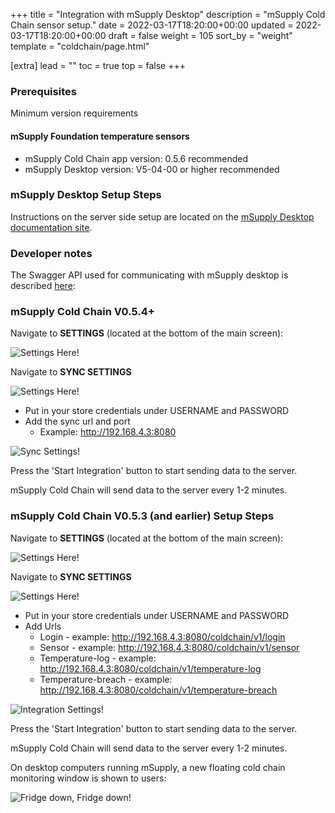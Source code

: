 +++
title = "Integration with mSupply Desktop"
description = "mSupply Cold Chain sensor setup."
date = 2022-03-17T18:20:00+00:00
updated = 2022-03-17T18:20:00+00:00
draft = false
weight = 105
sort_by = "weight"
template = "coldchain/page.html"

[extra]
lead = ""
toc = true
top = false
+++



### Prerequisites

Minimum version requirements  

#### mSupply Foundation temperature sensors

* mSupply Cold Chain app version: 0.5.6 recommended
* mSupply Desktop version: V5-04-00 or higher recommended

### mSupply Desktop Setup Steps

Instructions on the server side setup are located on the [mSupply Desktop documentation site](https://docs.msupply.org.nz/cold_chain_equipment:configure_coldchain_app_on_desktop).

### Developer notes

The Swagger API used for communicating with mSupply desktop is described [here](https://app.swaggerhub.com/apis/msupply-foundation/ColdChain/1.0.1#/):

### mSupply Cold Chain V0.5.4+

Navigate to **SETTINGS** (located at the bottom of the main screen): 

![Settings Here!](/coldchain/images/settings_tab.png)

Navigate to **SYNC SETTINGS**

![Settings Here!](/coldchain/images/sync_settings.png)


* Put in your store credentials under USERNAME and PASSWORD
* Add the sync url and port 
    * Example: http://192.168.4.3:8080

![Sync Settings!](/coldchain/images/sync_settings_detail.png)

Press the 'Start Integration' button to start sending data to the server. 

mSupply Cold Chain will send data to the server every 1-2 minutes.


### mSupply Cold Chain V0.5.3 (and earlier) Setup Steps

Navigate to **SETTINGS** (located at the bottom of the main screen): 

![Settings Here!](/coldchain/images/settings_tab.png)

Navigate to **SYNC SETTINGS**

![Settings Here!](/coldchain/images/sync_settings.png)


* Put in your store credentials under USERNAME and PASSWORD
* Add Urls
    * Login - example: http://192.168.4.3:8080/coldchain/v1/login
    * Sensor - example: http://192.168.4.3:8080/coldchain/v1/sensor
    * Temperature-log - example: http://192.168.4.3:8080/coldchain/v1/temperature-log
    * Temperature-breach - example: http://192.168.4.3:8080/coldchain/v1/temperature-breach

![Integration Settings!](/coldchain/images/integration_settings.png)

Press the 'Start Integration' button to start sending data to the server. 

mSupply Cold Chain will send data to the server every 1-2 minutes.

On desktop computers running mSupply, a new floating cold chain monitoring window is shown to users: 

![Fridge down, Fridge down!](/coldchain/images/desktop_notifications.png)


